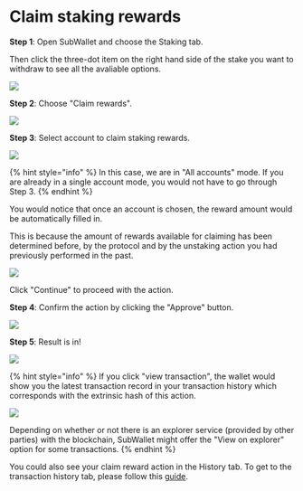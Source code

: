 # Claim staking rewards

**Step 1**: Open SubWallet and choose the Staking tab.&#x20;

Then click the three-dot item on the right hand side of the stake you want to withdraw to see all the avaliable options.

![](<../../../.gitbook/assets/image (52).png>)



**Step 2**: Choose "Claim rewards".

![](<../../../.gitbook/assets/image (166) (2).png>)





**Step 3**: Select account to claim staking rewards.&#x20;

![](<../../../.gitbook/assets/image (55).png>)

{% hint style="info" %}
In this case, we are in "All accounts" mode. If you are already in a single account mode, you would not have to go through Step 3.&#x20;
{% endhint %}

You would notice that once an account is chosen, the reward amount would be automatically filled in.&#x20;

This is because the amount of rewards available for claiming has been determined before, by the protocol and by the unstaking action you had previously performed in the past.&#x20;

![](<../../../.gitbook/assets/image (56).png>)

Click "Continue" to proceed with the action.&#x20;



**Step 4**: Confirm the action by clicking the "Approve" button.&#x20;

![](<../../../.gitbook/assets/image (57).png>)



**Step 5**: Result is in!

![](<../../../.gitbook/assets/image (159) (2).png>)

{% hint style="info" %}
If you click "view transaction", the wallet would show you the latest transaction record in your transaction history which corresponds with the extrinsic hash of this action.&#x20;

![](<../../../.gitbook/assets/image (165).png>)

Depending on whether or not there is an explorer service (provided by other parties) with the blockchain, SubWallet might offer the "View on explorer" option for some transactions.
{% endhint %}

You could also see your claim reward action in the History tab. To get to the transaction history tab, please follow this [guide](../../view-transaction-history.md).

